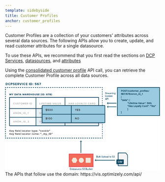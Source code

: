 ```yaml
---
template: sidebyside
title: Customer Profiles
anchor: customer_profiles
---
```


Customer Profiles are a collection of your customers' attributes across several data sources. The following APIs allow
you to create, update, and read customer attributes for a single datasource.

To use these APIs, we recommend that you first read the sections on
[DCP Services](/rest/customer-profiles#dcp_services), [datasources](/rest/customer-profiles#dcp_datasources),
and [attributes](/rest/customer-profiles#dcp_attributes)

Using the [consolidated customer profile](/rest/customer-profiles#consolidated-profile) API call, you can retrieve
the complete Customer Profile across all data sources.

<img src="/assets/img/dcp/customer_profiles.png">

<div class="attention attention--warning push--bottom">
The APIs that follow use the domain: https://vis.optimizely.com/api/
</div>

